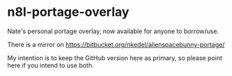 # n8l-portage-overlay

Nate's personal portage overlay, now available for anyone to borrow/use.

There is a mirror on https://bitbucket.org/nkedel/alienspacebunny-portage/ 

My intention is to keep the GitHub version here as primary, so please point
here if you intend to use both.
